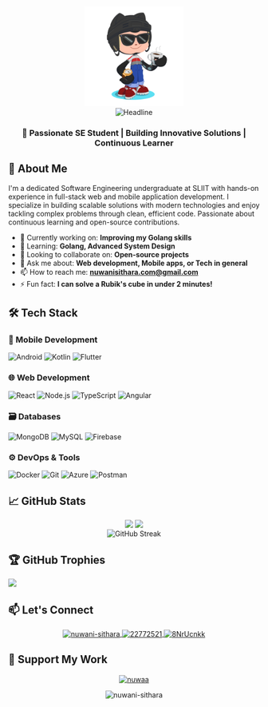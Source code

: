 <div align="center">
  <img src="https://raw.githubusercontent.com/AhmedFathyDev/AhmedFathyDev/main/GitHub.png" alt="GitHub Octocat" height="200">
</div>

<div align="center">
  <img src="https://readme-typing-svg.herokuapp.com?font=Fira+Code&weight=600&size=28&duration=4000&pause=1000&color=7E3ACE&center=true&vCenter=true&width=600&height=50&lines=Hey+there%2C+I'm+Nuwani+%F0%9F%91%8B;Software+Engineering+Student;Full-Stack+Developer;Mobile+App+Developer;Problem+Solver;Tech+Enthusiast" alt="Headline" />
</div>

<h3 align="center">🚀 Passionate SE Student | Building Innovative Solutions | Continuous Learner</h3>

## 🌟 About Me

I'm a dedicated Software Engineering undergraduate at SLIIT with hands-on experience in full-stack web and mobile application development. I specialize in building scalable solutions with modern technologies and enjoy tackling complex problems through clean, efficient code. Passionate about continuous learning and open-source contributions.

- 🔭 Currently working on: **Improving my Golang skills**
- 🌱 Learning: **Golang, Advanced System Design**
- 👯 Looking to collaborate on: **Open-source projects**
- 💬 Ask me about: **Web development, Mobile apps, or Tech in general**
- 📫 How to reach me: **nuwanisithara.com@gmail.com**
- ⚡ Fun fact: **I can solve a Rubik's cube in under 2 minutes!**

## 🛠️ Tech Stack

### 📱 Mobile Development
![Android](https://img.shields.io/badge/Android-3DDC84?style=for-the-badge&logo=android&logoColor=white)
![Kotlin](https://img.shields.io/badge/Kotlin-0095D5?style=for-the-badge&logo=kotlin&logoColor=white)
![Flutter](https://img.shields.io/badge/Flutter-02569B?style=for-the-badge&logo=flutter&logoColor=white)

### 🌐 Web Development
![React](https://img.shields.io/badge/React-20232A?style=for-the-badge&logo=react&logoColor=61DAFB)
![Node.js](https://img.shields.io/badge/Node.js-339933?style=for-the-badge&logo=nodedotjs&logoColor=white)
![TypeScript](https://img.shields.io/badge/TypeScript-007ACC?style=for-the-badge&logo=typescript&logoColor=white)
![Angular](https://img.shields.io/badge/Angular-DD0031?style=for-the-badge&logo=angular&logoColor=white)

### 🗃️ Databases
![MongoDB](https://img.shields.io/badge/MongoDB-4EA94B?style=for-the-badge&logo=mongodb&logoColor=white)
![MySQL](https://img.shields.io/badge/MySQL-005C84?style=for-the-badge&logo=mysql&logoColor=white)
![Firebase](https://img.shields.io/badge/Firebase-039BE5?style=for-the-badge&logo=Firebase&logoColor=white)

### ⚙️ DevOps & Tools
![Docker](https://img.shields.io/badge/Docker-2CA5E0?style=for-the-badge&logo=docker&logoColor=white)
![Git](https://img.shields.io/badge/Git-F05032?style=for-the-badge&logo=git&logoColor=white)
![Azure](https://img.shields.io/badge/Azure-0089D6?style=for-the-badge&logo=microsoft-azure&logoColor=white)
![Postman](https://img.shields.io/badge/Postman-FF6C37?style=for-the-badge&logo=Postman&logoColor=white)

## 📈 GitHub Stats

<div align="center">
  <img height="180em" src="https://github-readme-stats.vercel.app/api?username=nuwani-sithara&show_icons=true&theme=dracula&include_all_commits=true&count_private=true"/>
  <img height="180em" src="https://github-readme-stats.vercel.app/api/top-langs/?username=nuwani-sithara&layout=compact&langs_count=8&theme=dracula"/>
</div>

<div align="center">
  <img src="https://github-readme-streak-stats.herokuapp.com/?user=nuwani-sithara&theme=dracula" alt="GitHub Streak" />
</div>

## 🏆 GitHub Trophies
![](https://github-profile-trophy.vercel.app/?username=nuwani-sithara&theme=dracula&no-frame=false&no-bg=false&margin-w=4)

## 📫 Let's Connect
<p align="center">
  <a href="https://linkedin.com/in/nuwani-sithara" target="blank">
    <img align="center" src="https://raw.githubusercontent.com/rahuldkjain/github-profile-readme-generator/master/src/images/icons/Social/linked-in-alt.svg" alt="nuwani-sithara" height="30" width="40" />
  </a>
  <a href="https://stackoverflow.com/users/22772521" target="blank">
    <img align="center" src="https://raw.githubusercontent.com/rahuldkjain/github-profile-readme-generator/master/src/images/icons/Social/stack-overflow.svg" alt="22772521" height="30" width="40" />
  </a>
  <a href="https://discord.gg/8NrUcnkk" target="blank">
    <img align="center" src="https://raw.githubusercontent.com/rahuldkjain/github-profile-readme-generator/master/src/images/icons/Social/discord.svg" alt="8NrUcnkk" height="30" width="40" />
  </a>
</p>

## 💖 Support My Work
<p align="center">
  <a href="https://buymeacoffee.com/nuwani">
    <img align="center" src="https://cdn.buymeacoffee.com/buttons/v2/default-yellow.png" height="50" width="210" alt="nuwaa" />
  </a>
</p>

<div align="center">
  <img src="https://komarev.com/ghpvc/?username=nuwani-sithara&label=Profile%20views&color=7E3ACE&style=flat" alt="nuwani-sithara" /> 
</div>
